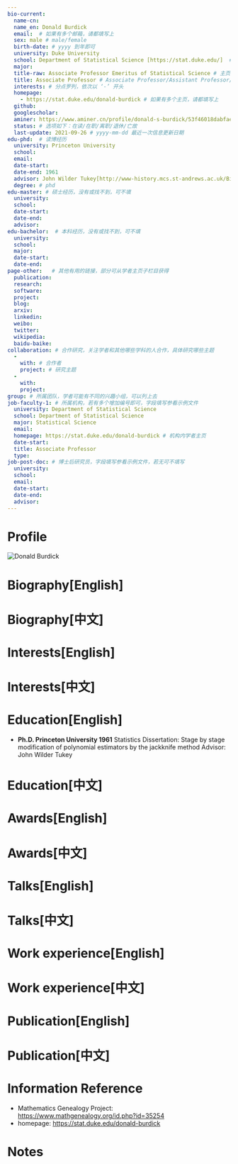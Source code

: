 ```yaml
---
bio-current:
  name-cn: 
  name_en: Donald Burdick
  email:  # 如果有多个邮箱，请都填写上
  sex: male # male/female
  birth-date: # yyyy 到年即可
  university: Duke University 
  school: Department of Statistical Science [https://stat.duke.edu/]  # 格式：学院名称[学院官网链接]
  major: 
  title-raw: Associate Professor Emeritus of Statistical Science # 主页原始字符串
  title: Associate Professor # Associate Professor/Assistant Professor/Professor
  interests: # 分点罗列，依次以 ‘-’ 开头
  homepage: 
    - https://stat.duke.edu/donald-burdick # 如果有多个主页，请都填写上
  github: 
  googlescholar:  
  aminer: https://www.aminer.cn/profile/donald-s-burdick/53f46018dabfaee4dc8350d7 # 从这里查找 https://www.aminer.org/search/person
  status: # 选项如下：在读/在职/离职/退休/亡故
  last-update: 2021-09-26 # yyyy-mm-dd 最近一次信息更新日期
edu-phd:  # 读博经历
  university: Princeton University
  school: 
  email: 
  date-start: 
  date-end: 1961
  advisor: John Wilder Tukey[http://www-history.mcs.st-andrews.ac.uk/Biographies/Tukey.html] # 格式：导师名 [邮箱/网址]
  degree: # phd
edu-master: # 硕士经历，没有或找不到，可不填
  university: 
  school: 
  date-start: 
  date-end: 
  advisor:
edu-bachelor:  # 本科经历，没有或找不到，可不填
  university: 
  school: 
  major: 
  date-start: 
  date-end: 
page-other:   # 其他有用的链接，部分可从学者主页子栏目获得
  publication: 
  research: 
  software: 
  project: 
  blog: 
  arxiv: 
  linkedin: 
  weibo:
  twitter:
  wikipedia:
  baidu-baike:
collaboration: # 合作研究，关注学者和其他哪些学科的人合作，具体研究哪些主题
  - 
    with: # 合作者
    project: # 研究主题
  - 
    with: 
    project: 
group: # 所属团队，学者可能有不同的兴趣小组，可以列上去
job-faculty-1: # 所属机构，若有多个增加编号即可，字段填写参看示例文件
  university: Department of Statistical Science 
  school: Department of Statistical Science
  major: Statistical Science
  email: 
  homepage: https://stat.duke.edu/donald-burdick # 机构内学者主页
  date-start: 
  title: Associate Professor 
  type: 
job-post-doc: # 博士后研究员，字段填写参看示例文件，若无可不填写
  university: 
  school: 
  email: 
  date-start: 
  date-end: 
  advisor: 
---
```


# Profile

![Donald Burdick](https://stat.duke.edu/sites/stat.duke.edu/files/styles/people_photo_thumbnail/public/2020-08/Donald%20Burdick%20Associate%20Professor%20Emeritus%20of%20Statistcal%20Science.jpeg?h=6e93dd64&itok=EPMFHTzC)

# Biography[English]

# Biography[中文]

# Interests[English]

# Interests[中文]

# Education[English]
- **Ph.D. Princeton University 1961**  Statistics
    Dissertation: Stage by stage modification of polynomial estimators by the jackknife method
    Advisor: John Wilder Tukey
# Education[中文]

# Awards[English]

# Awards[中文]

# Talks[English]

# Talks[中文]

# Work experience[English]

# Work experience[中文]

# Publication[English]

# Publication[中文]

# Information Reference
- Mathematics Genealogy Project: https://www.mathgenealogy.org/id.php?id=35254
- homepage: https://stat.duke.edu/donald-burdick
# Notes